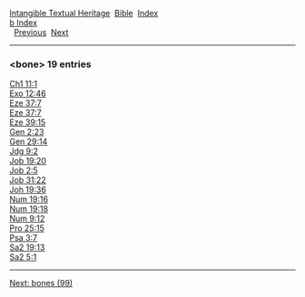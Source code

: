 [Intangible Textual Heritage](../../index)  [Bible](../index) 
[Index](index)   
[b Index](_b_)  
  [Previous](c01581)  [Next](c01583) 

------------------------------------------------------------------------

### &lt;bone&gt; 19 entries

[Ch1 11:1](../kjv/ch1011.htm#001)  
[Exo 12:46](../kjv/exo012.htm#046)  
[Eze 37:7](../kjv/eze037.htm#007)  
[Eze 37:7](../kjv/eze037.htm#007)  
[Eze 39:15](../kjv/eze039.htm#015)  
[Gen 2:23](../kjv/gen002.htm#023)  
[Gen 29:14](../kjv/gen029.htm#014)  
[Jdg 9:2](../kjv/jdg009.htm#002)  
[Job 19:20](../kjv/job019.htm#020)  
[Job 2:5](../kjv/job002.htm#005)  
[Job 31:22](../kjv/job031.htm#022)  
[Joh 19:36](../kjv/joh019.htm#036)  
[Num 19:16](../kjv/num019.htm#016)  
[Num 19:18](../kjv/num019.htm#018)  
[Num 9:12](../kjv/num009.htm#012)  
[Pro 25:15](../kjv/pro025.htm#015)  
[Psa 3:7](../kjv/psa003.htm#007)  
[Sa2 19:13](../kjv/sa2019.htm#013)  
[Sa2 5:1](../kjv/sa2005.htm#001)  

------------------------------------------------------------------------

[Next: bones (99)](c01583)
